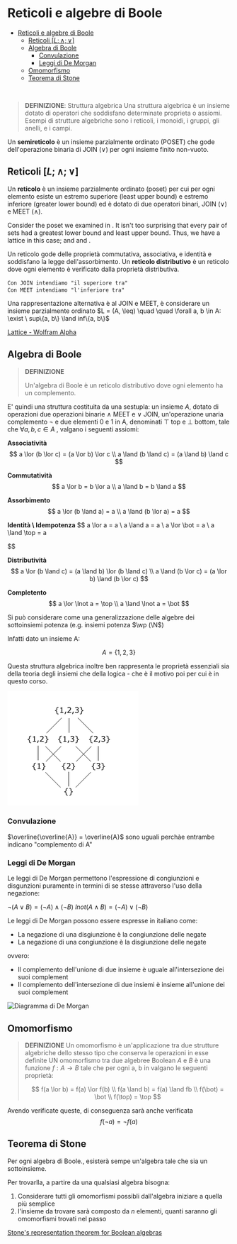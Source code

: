 # Reticoli e algebre di Boole
- [Reticoli e algebre di Boole](#reticoli-e-algebre-di-boole)
  - [Reticoli $[L; \land; \lor]$](#reticoli-l-land-lor)
  - [Algebra di Boole](#algebra-di-boole)
    - [Convulazione](#convulazione)
    - [Leggi di De Morgan](#leggi-di-de-morgan)
  - [Omomorfismo](#omomorfismo)
  - [Teorema di Stone](#teorema-di-stone)

<br>

>**DEFINIZIONE**: Struttura algebrica
> Una struttura algebrica è un insieme dotato di operatori che soddisfano determinate proprieta o assiomi. Esempi di strutture algebriche sono i reticoli, i monoidi, i gruppi, gli anelli, e i campi.

Un **semireticolo** è un insieme parzialmente ordinato (POSET) che gode dell'operazione binaria di JOIN ($\lor$) per ogni insieme finito non-vuoto.

## Reticoli $[L; \land; \lor]$
Un **reticolo** è un insieme parzialmente ordinato (poset) per cui per ogni elemento esiste un estremo superiore (least upper bound) e estremo inferiore (greater lower bound) ed è dotato di due operatori binari, JOIN ($\lor$) e MEET ($\land$). 

Consider the poset we examined in . It isn't too surprising that every pair of sets had a greatest lower bound and least upper bound. Thus, we have a lattice in this case; and and .


Un reticolo gode delle proprietà commutativa, associativa, e identità e soddisfano la legge dell'assorbimento. Un **reticolo distributivo** è un reticolo dove ogni elemento è verificato dalla proprietà distributiva.

    Con JOIN intendiamo "il superiore tra"
    Con MEET intendiamo "l'inferiore tra"

Una rappresentazione alternativa è al JOIN e MEET, è considerare un insieme parzialmente ordinato $L = (A, \leq) \quad \quad \forall a, b \in A: \exist \ sup\{a, b\} \land  inf\{a, b\}$

[Lattice - Wolfram Alpha](https://mathworld.wolfram.com/Lattice.html)

## Algebra di Boole
>**DEFINIZIONE**
> 
> Un'algebra di Boole è un reticolo distributivo dove ogni elemento ha un complemento.
> 
E' quindi una struttura costituita da una sestupla: un insieme $A$, dotato di operazioni due operazioni binarie $\land$ MEET e $\lor$ JOIN, un'operazione unaria complemento $\lnot$ e due elementi 0 e 1 in A, denominati $\top$ top e $\bot$ bottom, tale che $\forall a, b, c \in A$ , valgano i seguenti assiomi:

**Associatività**
$$
a \lor (b \lor c) = (a \lor b) \lor c
\\
a \land (b \land c) = (a \land b) \land c
$$

**Commutatività**
$$
a \lor b = b \lor a 
\\
a \land b = b \land a
$$

**Assorbimento**
$$
a \lor (b \land a) = a
\\
a \land (b \lor a) = a
$$

**Identità \ Idempotenza**
$$
a \lor a = a
\\
a \land a = a
\\
a \lor \bot = a
\\ 
a \land \top = a

$$

**Distributività**
$$
a \lor (b \land c) = (a \land b) \lor (b \land c)
\\
a \land (b \lor c) = (a \lor b) \land (b \lor c)
$$

**Completento**
$$
a \lor \lnot a = \top
\\ 
a \land \lnot a = \bot
$$

 Si può considerare come una generalizzazione delle algebre dei sottoinsiemi potenza (e.g. insiemi potenza $\wp (\N$)

Infatti dato un insieme A:

$$
A = \{1, 2, 3\}
$$

Questa struttura algebrica inoltre ben rappresenta le proprietà essenziali sia della teoria degli insiemi che della logica - che è il motivo poi per cui è in questo corso.

![esempio reticolo distributivo](assets/reticolo_distributivo.png)

### Convulazione
$\overline{\overline{A}} = \overline{A}$ sono uguali perchàe entrambe indicano "complemento di A"

### Leggi di De Morgan
Le leggi di De Morgan permettono l'espressione di congiunzioni e disgunzioni puramente in termini di se stesse attraverso l'uso della negazione: 

$\lnot (A \lor B) = (\lnot A) \land (\lnot B)$
$lnot(A \land B) = (\lnot A) \lor (\lnot B)$

Le leggi di De Morgan possono essere espresse in italiano come:

- La negazione di una disgiunzione è la congiunzione delle negate
- La negazione di una congiunzione è la disgiunzione delle negate

ovvero:
- Il complemento dell'unione di due insieme è uguale all'intersezione dei suoi complement
- Il complemento dell'intersezione di due insiemi è insieme all'unione dei suoi complement


![Diagramma di De Morgan](https://upload.wikimedia.org/wikipedia/commons/thumb/0/06/Demorganlaws.svg/800px-Demorganlaws.svg.png)

## Omomorfismo
> **DEFINIZIONE**
> Un omomorfismo è un'applicazione tra due strutture algebriche dello stesso tipo che conserva le operazioni in esse definite
> UN omomorfismo tra due algebree Boolean $A$ e $B$ è una funzione $f: A \to B$ tale che per ogni a, b in valgano le seguenti proprietà:
> 
> $$
  f(a \lor b) = f(a) \lor f(b)
\\
f(a \land b) = f(a) \land fb
\\
f(\bot) = \bot 
\\ 
f(\top) = \top
> $$

Avendo verificate queste, di conseguenza sarà anche verificata
$$
f(\lnot a) = \lnot f(a)
$$

 
## Teorema di Stone

Per ogni algebra di Boole., esisterà sempe un'algebra tale che sia un sottoinsieme. 

Per trovarlla, a partire da una qualsiasi algebra bisogna:
1. Considerare tutti gli omomorfismi possibli dall'algebra iniziare a quella più semplice
2. l'insieme da trovare sarà composto da $n$ elementi, quanti saranno gli omomorfismi trovati nel passo

[Stone's representation theorem for Boolean algebras](https://en.wikipedia.org/wiki/Stone%27s_representation_theorem_for_Boolean_algebras)

